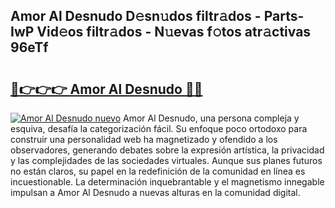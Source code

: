## Amor Al Desnudo D𝚎sn𝚞dos filtr𝚊dos - Parts-IwP Vid𝚎os filtr𝚊dos - N𝚞evas f𝚘tos atr𝚊ctivas 96eTf

# <h2><a href="http://mb08ma.tromn.icu/?c=Amor+Al+Desnudo">🔗👉👉👉 Amor Al Desnudo 🔗🔗</a></h2>

[![Amor Al Desnudo nuevo](https://i.imgur.com/pEAQMta.gif)](http://mb08ma.tromn.icu/?c=Amor+Al+Desnudo)
Amor Al Desnudo, una persona compleja y esquiva, desafía la categorización fácil. Su enfoque poco ortodoxo para construir una personalidad web ha magnetizado y ofendido a los observadores, generando debates sobre la expresión artística, la privacidad y las complejidades de las sociedades virtuales. Aunque sus planes futuros no están claros, su papel en la redefinición de la comunidad en línea es incuestionable. La determinación inquebrantable y el magnetismo innegable impulsan a Amor Al Desnudo a nuevas alturas en la comunidad digital.

